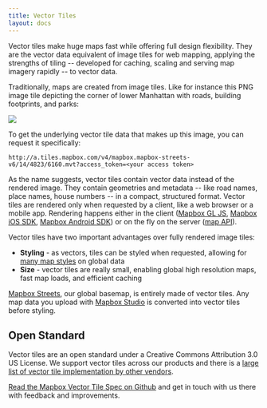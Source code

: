 ```yaml
---
title: Vector Tiles
layout: docs
---
```


Vector tiles make huge maps fast while offering full design flexibility. They are the vector data equivalent of image tiles for web mapping, applying the strengths of tiling -- developed for caching, scaling and serving map imagery rapidly -- to vector data.

Traditionally, maps are created from image tiles. Like for instance this PNG image tile depicting the corner of lower Manhattan with roads, building footprints, and parks:

![]({{site.tileApi}}/v4/mapbox.streets/14/4823/6160.png?access_token={{site.accessToken}})

To get the underlying vector tile data that makes up this image, you can request it specifically:

    http://a.tiles.mapbox.com/v4/mapbox.mapbox-streets-v6/14/4823/6160.mvt?access_token=<your access token>

As the name suggests, vector tiles contain vector data instead of the rendered image. They contain geometries and metadata -- like road names, place names, house numbers -- in a compact, structured format. Vector tiles are rendered only when requested by a client, like a web browser or a mobile app. Rendering happens either in the client ([Mapbox GL JS](https://www.mapbox.com/mapbox-gl-js/api/), [Mapbox iOS SDK](https://www.mapbox.com/developers/#gl-ios), [Mapbox Android SDK](https://www.mapbox.com/developers/#android)) or on the fly on the server ([map API](https://www.mapbox.com/developers/api/maps/)).

Vector tiles have two important advantages over fully rendered image tiles:

- **Styling** - as vectors, tiles can be styled when requested, allowing for [many map styles](https://www.mapbox.com/maps/) on global data
- **Size** - vector tiles are really small, enabling global high resolution maps, fast map loads, and efficient caching

[Mapbox Streets](https://www.mapbox.com/data-platform/#mapbox-streets), our global basemap, is entirely made of vector tiles. Any map data you upload with [Mapbox Studio](https://www.mapbox.com/studio) is converted into vector tiles before styling.

## Open Standard

Vector tiles are an open standard under a Creative Commons Attribution 3.0 US License. We support vector tiles across our products and there is a [large list of vector tile implementation by other vendors](https://github.com/mapbox/awesome-vector-tiles).

[Read the Mapbox Vector Tile Spec on Github](https://github.com/mapbox/vector-tile-spec) and get in touch with us there with feedback and improvements.